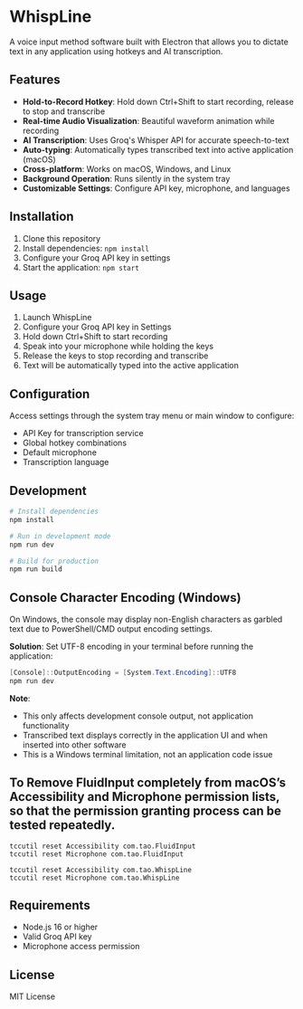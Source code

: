 # WhispLine

A voice input method software built with Electron that allows you to dictate text in any application using hotkeys and AI transcription.

## Features

- **Hold-to-Record Hotkey**: Hold down Ctrl+Shift to start recording, release to stop and transcribe
- **Real-time Audio Visualization**: Beautiful waveform animation while recording
- **AI Transcription**: Uses Groq's Whisper API for accurate speech-to-text
- **Auto-typing**: Automatically types transcribed text into active application (macOS)
- **Cross-platform**: Works on macOS, Windows, and Linux
- **Background Operation**: Runs silently in the system tray
- **Customizable Settings**: Configure API key, microphone, and languages

## Installation

1. Clone this repository
2. Install dependencies: `npm install`
3. Configure your Groq API key in settings
4. Start the application: `npm start`

## Usage

1. Launch WhispLine
2. Configure your Groq API key in Settings
3. Hold down Ctrl+Shift to start recording
4. Speak into your microphone while holding the keys
5. Release the keys to stop recording and transcribe
6. Text will be automatically typed into the active application

## Configuration

Access settings through the system tray menu or main window to configure:
- API Key for transcription service
- Global hotkey combinations
- Default microphone
- Transcription language

## Development

```bash
# Install dependencies
npm install

# Run in development mode
npm run dev

# Build for production
npm run build
```

## Console Character Encoding (Windows)

On Windows, the console may display non-English characters as garbled text due to PowerShell/CMD output encoding settings.

**Solution**:
Set UTF-8 encoding in your terminal before running the application:
```powershell
[Console]::OutputEncoding = [System.Text.Encoding]::UTF8
npm run dev
```

**Note**:
- This only affects development console output, not application functionality
- Transcribed text displays correctly in the application UI and when inserted into other software
- This is a Windows terminal limitation, not an application code issue

## To Remove FluidInput completely from macOS’s Accessibility and Microphone permission lists, so that the permission granting process can be tested repeatedly.
```
tccutil reset Accessibility com.tao.FluidInput
tccutil reset Microphone com.tao.FluidInput

tccutil reset Accessibility com.tao.WhispLine
tccutil reset Microphone com.tao.WhispLine
```

## Requirements

- Node.js 16 or higher
- Valid Groq API key
- Microphone access permission

## License

MIT License
